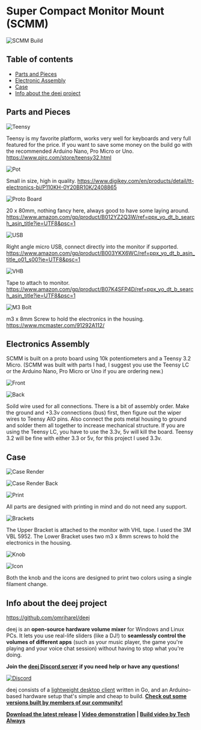 # Super Compact Monitor Mount (SCMM)

![SCMM Build](photos/finished.jpg)

## Table of contents

- [Parts and Pieces](#parts-and-pieces)
- [Electronic Assembly](#electronics-assembly)
- [Case](#case)
- [Info about the deej project](#info-about-the-deej-project)

## Parts and Pieces

![Teensy](photos/teensy32.jpg)

Teensy is my favorite platform, works very well for keyboards and very full featured for the price. If you want to save some money on the build go with the recommended Arduino Nano, Pro Micro or Uno.
https://www.pjrc.com/store/teensy32.html

![Pot](photos/P110K.jpg)

Small in size, high in quality.
https://www.digikey.com/en/products/detail/tt-electronics-bi/P110KH-0Y20BR10K/2408865

![Proto Board](photos/protoboard.jpg)

20 x 80mm, nothing fancy here, always good to have some laying around.
https://www.amazon.com/gp/product/B012YZ2Q3W/ref=ppx_yo_dt_b_search_asin_title?ie=UTF8&psc=1

![USB](photos/right_angle_usb.jpg)

Right angle micro USB, connect directly into the monitor if supported.
https://www.amazon.com/gp/product/B003YKX6WC/ref=ppx_yo_dt_b_asin_title_o01_s00?ie=UTF8&psc=1

![VHB](photos/VHB_tape.jpg)

Tape to attach to monitor. 
https://www.amazon.com/gp/product/B07K4SFP4D/ref=ppx_yo_dt_b_search_asin_title?ie=UTF8&psc=1

![M3 Bolt](photos/m3_bolt.jpg)

m3 x 8mm Screw to hold the electronics in the housing.
https://www.mcmaster.com/91292A112/

## Electronics Assembly

SCMM is built on a proto board using 10k potentiometers and a Teensy 3.2 Micro. (SCMM was built with parts I had, I suggest you use the Teensy LC or the Arduino Nano, Pro Micro or Uno if you are ordering new.)

![Front](photos/circuit_board_front.jpg)

![Back](photos/circuit_board_back.jpg)

Soild wire used for all connections. There is a bit of assembly order. Make the ground and +3.3v connections (bus) first, then figure out the wiper wires to Teensy AIO pins. Also connect the pots metal housing to ground and solder them all together to increase mechanical structure. If you are using the Teensy LC, you have to use the 3.3v, 5v will kill the board. Teensy 3.2 will be fine with either 3.3 or 5v, for this project I used 3.3v.

## Case

![Case Render](renders/case_assembly.png)

![Case Render Back](renders/case_assembly_back.png)

![Print](photos/print.jpg)

All parts are designed with printing in mind and do not need any support.

![Brackets](renders/brackets.png)

The Upper Bracket is attached to the monitor with VHL tape. I used the 3M VBL 5952. The Lower Bracket uses two m3 x 8mm screws to hold the electronics in the housing.

![Knob](renders/knob.png)

![Icon](renders/icon_volume.png)

Both the knob and the icons are designed to print two colors using a single filament change.

## Info about the deej project

https://github.com/omriharel/deej

deej is an **open-source hardware volume mixer** for Windows and Linux PCs. It lets you use real-life sliders (like a DJ!) to **seamlessly control the volumes of different apps** (such as your music player, the game you're playing and your voice chat session) without having to stop what you're doing.

**Join the [deej Discord server](https://discord.gg/nf88NJu) if you need help or have any questions!**

[![Discord](https://img.shields.io/discord/702940502038937667?logo=discord)](https://discord.gg/nf88NJu)

deej consists of a [lightweight desktop client](#features) written in Go, and an Arduino-based hardware setup that's simple and cheap to build. [**Check out some versions built by members of our community!**](./community.md)

**[Download the latest release](https://github.com/omriharel/deej/releases/latest) | [Video demonstration](https://youtu.be/VoByJ4USMr8) | [Build video by Tech Always](https://youtu.be/x2yXbFiiAeI)**
